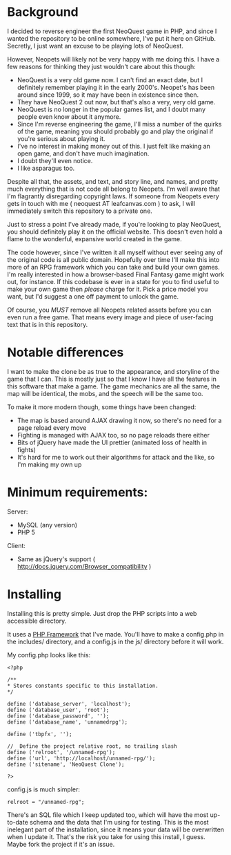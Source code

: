 # Background

I decided to reverse engineer the first NeoQuest game in PHP, and since I wanted the repository to be
online somewhere, I've put it here on GitHub. Secretly, I just want an excuse to be playing lots of
NeoQuest.

However, Neopets will likely not be very happy with me doing this. I have a few reasons for thinking
they just wouldn't care about this though:

* NeoQuest is a very old game now. I can't find an exact date, but I definitely remember playing it in
the early 2000's. Neopet's has been around since 1999, so it may have been in existence since then.
* They have NeoQuest 2 out now, but that's also a very, very old game.
* NeoQuest is no longer in the popular games list, and I doubt many people even know about it anymore.
* Since I'm reverse engineering the game, I'll miss a number of the quirks of the game, meaning you
should probably go and play the original if you're serious about playing it.
* I've no interest in making money out of this. I just felt like making an open game, and don't have
much imagination.
* I doubt they'll even notice.
* I like asparagus too.

Despite all that, the assets, and text, and story line, and names, and pretty much everything that is
not code all belong to Neopets. I'm well aware that I'm flagrantly disregarding copyright laws. If
someone from Neopets every gets in touch with me ( neoquest AT leafcanvas.com )  to ask, I will
immediately switch this repository to a private one.

Just to stress a point I've already made, if you're looking to play NeoQuest, you should definitely
play it on the official website. This doesn't even hold a flame to the wonderful, expansive world
created in the game.

The code however, since I've written it all myself without ever seeing any of the original code is all
public domain. Hopefully over time I'll make this into more of an RPG framework which you can take and
build your own games. I'm really interested in how a browser-based Final Fantasy game might work out,
for instance. If this codebase is ever in a state for you to find useful to make your own game then
*please* charge for it. Pick a price model you want, but I'd suggest a one off payment to unlock the
game.

Of course, you *MUST* remove all Neopets related assets before you can even run a free game. That means
every image and piece of user-facing text that is in this repository.

# Notable differences

I want to make the clone be as true to the appearance, and storyline of the game that I can. This is
mostly just so that I know I have all the features in this software that make a game. The game
mechanics are all the same, the map will be identical, the mobs, and the speech will be the same too.

To make it more modern though, some things have been changed:

* The map is based around AJAX drawing it now, so there's no need for a page reload every move
* Fighting is managed with AJAX too, so no page reloads there either
* Bits of jQuery have made the UI prettier (animated loss of health in fights)
* It's hard for me to work out their algorithms for attack and the like, so I'm making my own up

# Minimum requirements:

Server:

* MySQL (any version)
* PHP 5

Client:

* Same as jQuery's support ( http://docs.jquery.com/Browser_compatibility )

# Installing

Installing this is pretty simple. Just drop the PHP scripts into a web accessible directory.

It uses a [PHP Framework](https://github.com/shamess/php-websiteframework) that I've made. You'll
have to make a config.php in the includes/ directory, and a config.js in the js/ directory before
it will work.

My config.php looks like this:

	<?php

	/**
	* Stores constants specific to this installation.
	*/

	define ('database_server', 'localhost');
	define ('database_user', 'root');
	define ('database_password', '');
	define ('database_name', 'unnamedrpg');

	define ('tbpfx', '');

	//  Define the project relative root, no trailing slash
	define ('relroot', '/unnamed-rpg');
	define ('url', 'http://localhost/unnamed-rpg/');
	define ('sitename', 'NeoQuest Clone');

	?>

config.js is much simpler:

	relroot = "/unnamed-rpg";

There's an SQL file which I keep updated too, which will have the most up-to-date schema and
the data that I'm using for testing. This is the most inelegant part of the installation, since
it means your data will be overwritten when I update it. That's the risk you take for using this
install, I guess. Maybe fork the project if it's an issue.